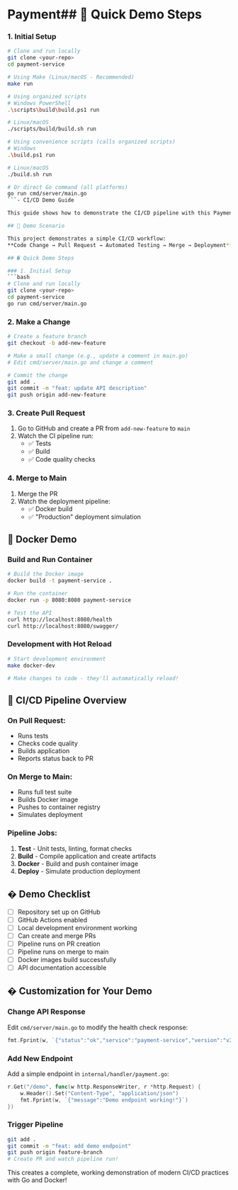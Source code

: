 # Payment## 🚀 Quick Demo Steps

### 1. Initial Setup
```bash
# Clone and run locally
git clone <your-repo>
cd payment-service

# Using Make (Linux/macOS - Recommended)
make run

# Using organized scripts
# Windows PowerShell
.\scripts\build\build.ps1 run

# Linux/macOS
./scripts/build/build.sh run

# Using convenience scripts (calls organized scripts)
# Windows
.\build.ps1 run

# Linux/macOS
./build.sh run

# Or direct Go command (all platforms)
go run cmd/server/main.go
```- CI/CD Demo Guide

This guide shows how to demonstrate the CI/CD pipeline with this Payment Service.

## 🎯 Demo Scenario

This project demonstrates a simple CI/CD workflow:
**Code Change → Pull Request → Automated Testing → Merge → Deployment**

## � Quick Demo Steps

### 1. Initial Setup
```bash
# Clone and run locally
git clone <your-repo>
cd payment-service
go run cmd/server/main.go
```

### 2. Make a Change
```bash
# Create a feature branch
git checkout -b add-new-feature

# Make a small change (e.g., update a comment in main.go)
# Edit cmd/server/main.go and change a comment

# Commit the change
git add .
git commit -m "feat: update API description"
git push origin add-new-feature
```

### 3. Create Pull Request
1. Go to GitHub and create a PR from `add-new-feature` to `main`
2. Watch the CI pipeline run:
   - ✅ Tests
   - ✅ Build
   - ✅ Code quality checks

### 4. Merge to Main
1. Merge the PR
2. Watch the deployment pipeline:
   - ✅ Docker build
   - ✅ "Production" deployment simulation

## 🐳 Docker Demo

### Build and Run Container
```bash
# Build the Docker image
docker build -t payment-service .

# Run the container
docker run -p 8080:8080 payment-service

# Test the API
curl http://localhost:8080/health
curl http://localhost:8080/swagger/
```

### Development with Hot Reload
```bash
# Start development environment
make docker-dev

# Make changes to code - they'll automatically reload!
```

## 🔄 CI/CD Pipeline Overview

### On Pull Request:
- Runs tests
- Checks code quality
- Builds application
- Reports status back to PR

### On Merge to Main:
- Runs full test suite
- Builds Docker image
- Pushes to container registry
- Simulates deployment

### Pipeline Jobs:
1. **Test** - Unit tests, linting, format checks
2. **Build** - Compile application and create artifacts  
3. **Docker** - Build and push container image
4. **Deploy** - Simulate production deployment

## � Demo Checklist

- [ ] Repository set up on GitHub
- [ ] GitHub Actions enabled
- [ ] Local development environment working
- [ ] Can create and merge PRs
- [ ] Pipeline runs on PR creation
- [ ] Pipeline runs on merge to main
- [ ] Docker images build successfully
- [ ] API documentation accessible

## �️ Customization for Your Demo

### Change API Response
Edit `cmd/server/main.go` to modify the health check response:
```go
fmt.Fprint(w, `{"status":"ok","service":"payment-service","version":"v2.0"}`)
```

### Add New Endpoint
Add a simple endpoint in `internal/handler/payment.go`:
```go
r.Get("/demo", func(w http.ResponseWriter, r *http.Request) {
    w.Header().Set("Content-Type", "application/json")
    fmt.Fprint(w, `{"message":"Demo endpoint working!"}`)
})
```

### Trigger Pipeline
```bash
git add .
git commit -m "feat: add demo endpoint"
git push origin feature-branch
# Create PR and watch pipeline run!
```

This creates a complete, working demonstration of modern CI/CD practices with Go and Docker!
